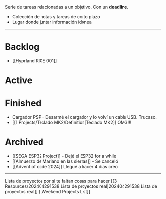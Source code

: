 Serie de tareas relacionadas a un objetivo. Con un **deadline**.

- Colección de notas y tareas de corto plazo
- Lugar donde juntar información idonea

---

# Backlog

- [[Hyprland RICE 001]]
# Active

# Finished

- Cargador PSP - Desarmé el cargador y lo volví un cable USB. Trucaso.
- [[1 Projects/Teclado MK2/Definition|Teclado MK2]] OMG!!!

# Archived

- [[SEGA ESP32 Project]] - Dejé el ESP32 for a while
- [[Almuerzo de Mariano en las sierras]] - Se canceló
- [[Advent of code 2024]] Llegué a hacer 4 días creo


---

Lista de proyectos por si te faltan cosas para hacer
[[3 Resources/202404291538 Lista de proyectos real|202404291538 Lista de proyectos real]]
[[Weekend Projects List]]
